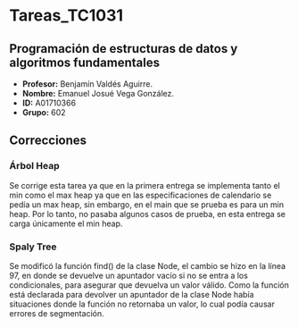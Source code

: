 # Tareas_TC1031

## Programación de estructuras de datos y algoritmos fundamentales
 * **Profesor:** Benjamín Valdés Aguirre.
 * **Nombre:** Emanuel Josué Vega González.
 * **ID:** A01710366
 * **Grupo:** 602

## Correcciones

### Árbol Heap
Se corrige esta tarea ya que en la primera entrega se implementa tanto el min como el max heap ya que en las especificaciones de calendario se pedía un max heap, sin embargo, en el main que se prueba es para un min heap. Por lo tanto, no pasaba algunos casos de prueba, en esta entrega se carga únicamente el min heap.

### Spaly Tree
Se modificó la función find() de la clase Node, el cambio se hizo en la línea 97, en donde se devuelve un apuntador vacío si no se entra a los condicionales, para asegurar que devuelva un valor válido. Como la función está declarada para devolver un apuntador de la clase Node había situaciones donde la función no retornaba un valor, lo cual podía causar errores de segmentación.
